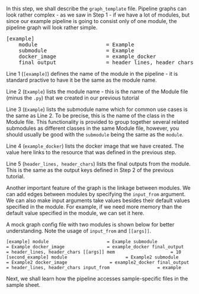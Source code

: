 In this step, we shall describe the `graph_template` file. Pipeline graphs can look rather complex - as we saw in Step 1 - if we have a lot of modules, but since our example pipeline is going to consist only of one module, the pipeline graph will look rather simple.

<pre class="file" data-filename="EXAMPLE_graph_template.config" data-target="replace">
[example]
    module                      = Example
    submodule                   = Example
    docker_image                = example_docker
    final_output                = header_lines, header_chars
</pre>

Line 1 (`[example]`) defines the name of the module in the pipeline - it is standard practive to have it be the same as the module name.

Line 2 (`Example`) lists the module name - this is the name of the Module file (minus the `.py`) that we created in our previous tutorial

Line 3 (`Example`) lists the submodule name which for common use cases is the same as Line 2. To be precise, this is the name of the class in the Module file. This functionality is provided to group together several related submodules as different classes in the same Module file, however, you should usually be good with the `submodule` being the same as the `module`.

Line 4 (`example_docker`) lists the docker image that we have created. The value here links to the resource that was defined in the previous step.

Line 5 (`header_lines, header_chars`) lists the final outputs from the module. This is the same as the output keys defined in Step 2 of the previous tutorial.

Another important feature of the graph is the linkage between modules. We can add edges between modules by specifying the `input_from` argument. We can also make input arguments take values besides their default values specified in the module. For example, if we need more memory than the default value specified in the module, we can set it here.

A mock graph config file with two modules is shown below for better understanding. Note the usage of `input_from` and `[[args]]`. 

`
[example]
    module                      = Example
    submodule                   = Example
    docker_image                = example_docker
    final_output                = header_lines, header_chars
    [[args]]
        mem						= 10
[second_example]
    module                      = Example2
    submodule                   = Example2
    docker_image                = example2_docker
    final_output                = header_lines, header_chars
    input_from					= example
`

Next, we shall learn how the pipeline accesses sample-specific files in the sample sheet.